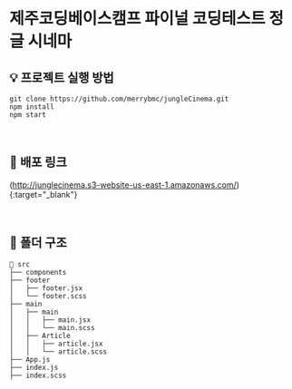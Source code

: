 <h1> 제주코딩베이스캠프 파이널 코딩테스트 정글 시네마 </h1>

## 💡 프로젝트 실행 방법

```
git clone https://github.com/merrybmc/jungleCinema.git
npm install
npm start
```
<br/>

## 📌 배포 링크
(http://junglecinema.s3-website-us-east-1.amazonaws.com/){:target="_blank"}


<br />

## 📜 폴더 구조

```
📄 src
├── components
├── footer
│   ├── footer.jsx
│   └── footer.scss
├── main
│   ├── main
│   │   ├── main.jsx
│   │   └── main.scss
│   ├── Article
│   │   ├── article.jsx
│   │   └── article.scss
├── App.js
├── index.js
├── index.scss
```
